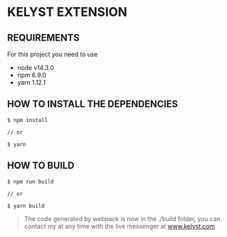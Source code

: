 # KELYST EXTENSION

## REQUIREMENTS
For this project you need to use
- node v14.3.0
- npm 6.9.0
- yarn 1.12.1

## HOW TO INSTALL THE DEPENDENCIES
```
$ npm install

// or

$ yarn
```

## HOW TO BUILD
```
$ npm run build

// or

$ yarn build
```
> The code generated by webpack is now in the ./build folder, you can contact my at any time with the live messenger at www.kelyst.com
